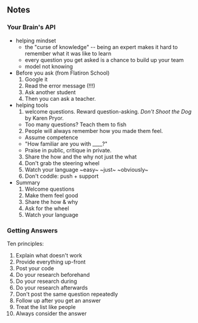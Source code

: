 ## Notes

### Your Brain's API

-   helping mindset
    -   the "curse of knowledge" -- being an expert makes it hard to remember what it was like to learn
    -   every question you get asked is a chance to build up your team
    -   model not knowing
-   Before you ask (from Flatiron School)
    1.  Google it
    2.  Read the error message (!!!)
    3.  Ask another student
    4.  Then you can ask a teacher.
-   helping tools
    1.  welcome questions. Reward question-asking. _Don't Shoot the Dog_ by Karen Pryor.
    -   Too many questions? Teach them to fish
    2.  People will always remember how you made them feel.
    -   Assume competence
    -   "How familiar are you with \_\_\_\_?"
    -   Praise in public, critique in private.
    3.  Share the how and the why not just the what
    4.  Don't grab the steering wheel
    5.  Watch your language ~easy~ ~just~ ~obviously~
    6.  Don't coddle: push + support
-   Summary
    1.  Welcome questions
    2.  Make them feel good
    3.  Share the how & why
    4.  Ask for the wheel
    5.  Watch your language

### Getting Answers

Ten principles:

1.  Explain what doesn't work
2.  Provide everything up-front
3.  Post your code
4.  Do your research beforehand
5.  Do your research during
6.  Do your research afterwards
7.  Don't post the same question repeatedly
8.  Follow up after you get an answer
9.  Treat the list like people
10. Always consider the answer
